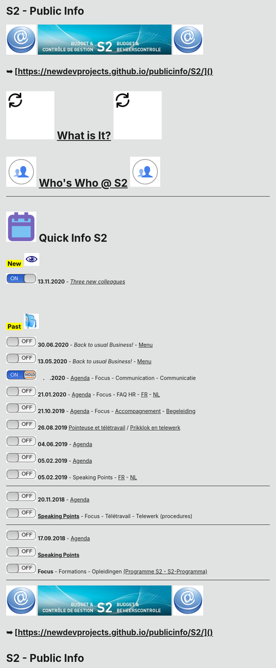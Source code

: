 <link rel="stylesheet" href="S2.css">
<link rel="stylesheet" href="foghorn2.css">
<style>
img[src*="#look"] {
   border-bottom: 10px red solid;
}
img[src*="#foot"] {
   border-top: 10px red solid;
}
html, body {
        max-width:50em;
        background:#e1e2e2;
}
</style>

# **S2 - Public Info**

![](at.png#look) ![](header.jpg#look) ![](at.png#look)

## &#10149; [https://newdevprojects.github.io/publicinfo/S2/]()

# ![](refresh.svg) [**What is It?**](Quick_Info_S2_What-is-it.pdf) ![](refresh.svg)
# ![](silhouettes.svg) [**Who's Who @ S2**](whoswho.md) ![](silhouettes.svg)

---

# ![](calendar.svg) **Quick Info S2**

### <mark>&nbsp;New&nbsp;</mark> ![](next.png)

![](on.png)  **13.11.2020** - [*Three new colleagues*](/B2usualB/Back_to_Usual3.md)

## &nbsp;

### <mark>&nbsp;Past&nbsp;</mark> ![](arch.png) 

![](off.png)  **30.06.2020** - *Back to usual Business!* - [Menu](/B2usualB/Back_to_Usual2.md)

![](off.png) **13.05.2020** - *Back to usual Business!* - [Menu](/B2usualB/Back_to_Usual.md)

![](onhold.png) **&nbsp;&nbsp;&nbsp;&nbsp;.&nbsp;&nbsp;&nbsp;&nbsp;.2020** - [Agenda](20200602_Agenda.md) - Focus - Communication - Communicatie

![](off.png) **21.01.2020** - [Agenda](20200121_Agenda.md) - Focus - FAQ HR - [FR](FAQ_personnel.md) - [NL](FAQ_personeel.md)

![](off.png) **21.10.2019** - [Agenda](20191021_Agenda.md) - Focus - [Accompagnement](20191021_offre_d-accompagnement.md) - [Begeleiding](20191021_begeleidingsaanbod.md)

![](oFF.png) **26.08.2019** [Pointeuse et télétravail](20190826_Follow-up_Quickinfo_FR.md) / [Prikklok en telewerk](20190826_Follow-up_Quickinfo_NL.md)

![](off.png) **04.06.2019** - [Agenda](20190604_Agenda.md)

![](off.png) **05.02.2019** - [Agenda](20190205_Agenda.png)  

![](off.png) **05.02.2019** - Speaking Points - [FR](20190205_FR.md) - [NL](20190205_NL.md)  

---

![](off.png) **20.11.2018** - [Agenda](20181120_Agenda.png)  

![](off.png) [**Speaking Points**](20181120_SpPts.md) - Focus - Télétravail - Telewerk (procedures)

---

![](off.png) **17.09.2018** - [Agenda](Invit_Uitnod.png)  

![](off.png) [**Speaking Points**](20180917_SpPts.md)

![](off.png) **Focus** - Formations - Opleidingen [(Programme S2 - S2-Programma)](S2_GOP_2019-23.pdf)

---

![](at.png#foot) ![](header.jpg#foot) ![](at.png#foot)

## &#10149; [https://newdevprojects.github.io/publicinfo/S2/]()

# **S2 - Public Info**
